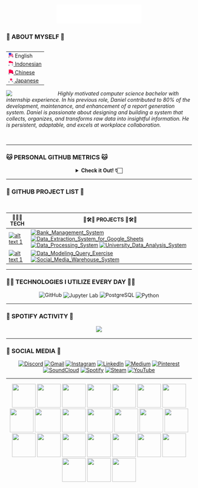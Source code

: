 <div align="center">
  <img src="/assets/header_hello-albesta_github_profile_en.svg" alt="❤️Hi, my name is Daniel D. Albesta. I'm a data enthusiast from Indonesia. I love you all XOXO.❤️">
</div>

### 🧙 ABOUT MYSELF 🧙

<div align="right">
  <table align="right">
   <tr><td><img src="/assets/us_flag.png" height="13"> English</td></tr>
   <tr><td><a href="/additional_langs/README_id.md"><img src="/assets/id_flag.png" height="13"> Indonesian</a></td></tr>
   <tr><td><a href="/additional_langs/README_cn.md"><img src="/assets/cn_flag.png" height="13"> Chinese</a></td></tr>
   <tr><td><a href="/additional_langs/README_jp.md"><img src="/assets/jp_flag.png" height="13"> Japanese</a></td></tr>
  </table>
  <br>
</div>

<div>
  <img align="left" src="https://media.giphy.com/media/v1.Y2lkPTc5MGI3NjExanU4NHByM3V6Zmxzd2p3eGhuOWZxNjJ4Zjg0NThzcHlobWw4dmdrZyZlcD12MV9pbnRlcm5hbF9naWZfYnlfaWQmY3Q9cw/dMFZrx4ZdXCkRWuGLX/giphy.gif" width="140">

  <p align="left">
    <br>
    <em>Highly motivated computer science bachelor with internship experience. In his previous role, Daniel contributed to 80% of the development, maintenance, and enhancement of a report generation system. Daniel is passionate about designing and building a system that collects, organizes, and transforms raw data into insightful information. He is persistent, adaptable, and excels at workplace collaboration.</em>
  </p>
</div>

<br>

---

### 🐱 PERSONAL GITHUB METRICS 🐱

<div align="center">
  <details>
    <summary><b>Check it Out! 👇🏻</b></summary>
    <br>

  <img src="https://metrics.lecoq.io/hello-albesta?template=classic&isocalendar=1&languages=1&activity=1&introduction=1&habits=1&achievements=1&repositories=1&code=1&followup=1&lines=1&base=header%2C%20activity%2C%20community%2C%20repositories%2C%20metadata&base.indepth=false&base.hireable=false&base.skip=false&repositories.batch=100&repositories.forks=false&repositories.affiliations=owner&isocalendar=false&isocalendar.duration=half-year&languages=false&languages.limit=8&languages.threshold=0%25&languages.other=false&languages.colors=github&languages.sections=most-used&languages.indepth=false&languages.analysis.timeout=15&languages.analysis.timeout.repositories=7.5&languages.categories=markup%2C%20programming&languages.recent.categories=markup%2C%20programming&languages.recent.load=300&languages.recent.days=14&lines=false&lines.sections=base&lines.repositories.limit=4&lines.history.limit=1&lines.delay=0&habits=false&habits.from=200&habits.days=14&habits.facts=true&habits.charts=false&habits.charts.type=classic&habits.trim=false&habits.languages.limit=8&habits.languages.threshold=0%25&followup=false&followup.sections=repositories&followup.indepth=false&followup.archived=true&repositories=false&repositories.pinned=0&repositories.starred=0&repositories.random=0&repositories.order=featured%2C%20pinned%2C%20starred%2C%20random&achievements=false&achievements.threshold=C&achievements.secrets=true&achievements.display=detailed&achievements.limit=0&activity=false&activity.limit=5&activity.load=300&activity.days=14&activity.visibility=all&activity.timestamps=false&activity.filter=all&code=false&code.lines=12&code.load=400&code.days=3&code.visibility=public&introduction=false&introduction.title=true&config.timezone=Asia%2FJakarta&config.twemoji=true&config.octicon=true">
  </details>
</div>

---

### 🚦 GITHUB PROJECT LIST 🚥

<br>

| 👨🏻‍💻 **TECH** | 🚧🛠️🚧 **PROJECTS** 🚧🛠️🚧 |
| - | - |
| [![ alt text 1 ](https://img.shields.io/badge/Python-306998?style=for-the-badge&logo=Python&logoColor=FFD343)](https://www.python.org/) | [![ Bank_Management_System ](https://img.shields.io/badge/GitHub-Bank_Management_System-181717?style=for-the-badge&logo=GitHub&logoColor=FFFFFF)](https://github.com/hello-albesta/Python-OOP-BankManagementSystem) [![ Data_Extraction_System_for_Google_Sheets ](https://img.shields.io/badge/GitHub-Data_Extraction_System_for_Google_Sheets-181717?style=for-the-badge&logo=GitHub&logoColor=FFFFFF)](https://github.com/hello-albesta/Python-ETL-DataExtractionSystemForGSheets) [![ Data_Processing_System ](https://img.shields.io/badge/GitHub-Data_Processing_System-181717?style=for-the-badge&logo=GitHub&logoColor=FFFFFF)](https://github.com/hello-albesta/Python-ParallelComputing-DataProcessingSystem) [![ University_Data_Analysis_System ](https://img.shields.io/badge/GitHub-University_Data_Analysis_System-181717?style=for-the-badge&logo=GitHub&logoColor=FFFFFF)](https://github.com/hello-albesta/Python-BDAPyspark-UniversityDataAnalysisSystem) |
| [![ alt text 1 ](https://img.shields.io/badge/PostgreSQL-0064A5?style=for-the-badge&logo=PostgreSQL&logoColor=FFFFFF)](https://www.postgresql.org/) | [![ Data_Modeling_Query_Exercise ](https://img.shields.io/badge/GitHub-Data_Modeling_Query_Exercise-181717?style=for-the-badge&logo=GitHub&logoColor=FFFFFF)](https://github.com/hello-albesta/SQL-DataModeling-QueryExercise) [![ Social_Media_Warehouse_System ](https://img.shields.io/badge/GitHub-Social_Media_Warehouse_System-181717?style=for-the-badge&logo=GitHub&logoColor=FFFFFF)](https://github.com/hello-albesta/SQL-DataWarehouse-SocialMediaWarehouseSystem) |

---

### 🐱‍💻 TECHNOLOGIES I UTILIZE EVERY DAY 🐱‍💻

<div align="center">
  <img src="https://readme-components.vercel.app/api?component=logo&fill=black&logo=github&animation=spin&svgfill=6C6C6C" alt="GitHub">
  <img src="https://readme-components.vercel.app/api?component=logo&fill=black&logo=jupyter&animation=spin&svgfill=F47424" align="center" alt="Jupyter Lab">
  <img src="https://readme-components.vercel.app/api?component=logo&fill=black&logo=postgresql&animation=spin&svgfill=0064A5" alt="PostgreSQL">
  <img src="https://readme-components.vercel.app/api?component=logo&fill=black&logo=python&animation=spin&svgfill=FFD343" align="center" alt="Python">
</div>

---

### 🎵 SPOTIFY ACTIVITY 🎵

<div align="center">
  <a href="https://spotify-github-profile.vercel.app/api/view?uid=31mit6lw4rk4zw5uikw62iv23x2a&redirect=true">
    <img src="https://spotify-github-profile.vercel.app/api/view?uid=31mit6lw4rk4zw5uikw62iv23x2a&cover_image=true&theme=default&show_offline=false&background_color=0d1117&interchange=true&bar_color_cover=true&bar_color=53b14f"/>
  </a>
</div>

---

### 🦄 SOCIAL MEDIA 🦄

<div align="center">
  <a href="https://discord.com/users/458449112254251009/"><img src="https://img.icons8.com/color/96/000000/discord-logo.png" alt="Discord"/></a>
  <a href="mailto:hello.albesta.work@gmail.com"><img src="https://img.icons8.com/color/96/000000/gmail.png" alt="Gmail"/></a>
  <a href="https://www.instagram.com/danielalbesta/"><img src="https://img.icons8.com/color/96/000000/instagram-new.png" alt="Instagram"/></a>
  <a href="https://www.linkedin.com/in/danielalbesta/"><img src="https://img.icons8.com/color/96/000000/linkedin.png" alt="LinkedIn"/></a>
  <a href="https://hello-albesta.medium.com/"><img src="https://img.icons8.com/color/96/000000/medium-logo.png" alt="Medium"/></a>
  <a href="https://id.pinterest.com/helloalbesta/"><img src="https://img.icons8.com/color/96/000000/pinterest--v1.png" alt="Pinterest"/></a>
  <a href="https://soundcloud.com/mrsimple_is_ajax"><img src="https://img.icons8.com/color/96/000000/soundcloud.png" alt="SoundCloud"/></a>
  <a href="https://open.spotify.com/user/31mit6lw4rk4zw5uikw62iv23x2a?si=ee1f248d906341a0"><img src="https://img.icons8.com/color/96/000000/spotify--v1.png" alt="Spotify"/></a>
  <a href="https://steamcommunity.com/id/hello-albesta"><img src="https://img.icons8.com/fluent/96/000000/steam.png" alt="Steam"/></a>
  <a href="https://www.youtube.com/@hello.albesta"><img src="https://img.icons8.com/color/96/000000/youtube.png" alt="YouTube"/></a>
</div>

---

<div align="center">
    <img src="https://cultofthepartyparrot.com/parrots/hd/hypnoparrotlight.gif" width="64" height="64"/>
    <img src="https://cultofthepartyparrot.com/parrots/hd/hypnoparrotdark.gif" width="64" height="64"/>
    <img src="https://cultofthepartyparrot.com/parrots/hd/opensourceparrot.gif" width="64" height="64"/>
    <img src="https://cultofthepartyparrot.com/parrots/hd/footballparrot.gif" width="64" height="64"/>
    <img src="https://cultofthepartyparrot.com/parrots/hd/pirateparrot.gif" width="64" height="64"/>
    <img src="https://cultofthepartyparrot.com/parrots/hd/scienceparrot.gif" width="64" height="64"/>
    <img src="https://cultofthepartyparrot.com/parrots/hd/laptop_parrot.gif" width="64" height="64"/>
    <img src="https://cultofthepartyparrot.com/parrots/hd/mustacheparrot.gif" width="64" height="64"/>
    <img src="https://cultofthepartyparrot.com/parrots/fixparrot.gif" width="70" height="64"/>
    <img src="https://cultofthepartyparrot.com/parrots/slomoparrot.gif" width="64" height="64"/>
    <img src="https://cultofthepartyparrot.com/parrots/asyncparrot.gif" width="70" height="64"/>
    <img src="https://cultofthepartyparrot.com/parrots/hd/illuminatiparrot.gif" width="64" height="64"/>
    <img src="https://cultofthepartyparrot.com/parrots/databaseparrot.gif" width="64" height="64"/>
    <img src="https://cultofthepartyparrot.com/parrots/hd/githubparrot.gif" width="64" height="64"/>
    <img src="https://cultofthepartyparrot.com/parrots/hd/exceptionallyfastparrot.gif" width="64" height="64"/>
    <img src="https://cultofthepartyparrot.com/parrots/hd/meldparrot.gif" width="64" height="64"/>
    <img src="https://cultofthepartyparrot.com/parrots/hd/moonwalkingparrot.gif" width="64" height="64"/>
    <img src="https://cultofthepartyparrot.com/parrots/hd/spinningparrot.gif" width="64" height="64"/>
    <img src="https://cultofthepartyparrot.com/parrots/hd/jumpingparrot.gif" width="64" height="64"/>
    <img src="https://cultofthepartyparrot.com/parrots/hd/levitationparrot.gif" width="64" height="64"/>
    <img src="https://cultofthepartyparrot.com/parrots/hd/dealwithitnowparrot.gif" width="64" height="64"/>
    <img src="https://cultofthepartyparrot.com/flags/hd/indiaparrot.gif" width="64" height="64"/>
    <img src="https://cultofthepartyparrot.com/parrots/hd/60fpsparrot.gif" width="64" height="64"/>
    <img src="https://cultofthepartyparrot.com/parrots/hd/stableparrot.gif" width="64" height="64"/>
</div>
